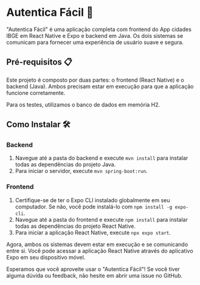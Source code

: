# Autentica Fácil 🔐

"Autentica Fácil" é uma aplicação completa com frontend do App cidades IBGE em React Native e Expo e backend em Java. Os dois sistemas se comunicam para fornecer uma experiência de usuário suave e segura.

## Pré-requisitos 📋

Este projeto é composto por duas partes: o frontend (React Native) e o backend (Java). Ambos precisam estar em execução para que a aplicação funcione corretamente.

Para os testes, utilizamos o banco de dados em memória H2.

## Como Instalar 🛠️

### Backend

1. Navegue até a pasta do backend e execute `mvn install` para instalar todas as dependências do projeto Java.
2. Para iniciar o servidor, execute `mvn spring-boot:run`.

### Frontend

1. Certifique-se de ter o Expo CLI instalado globalmente em seu computador. Se não, você pode instalá-lo com `npm install -g expo-cli`.
2. Navegue até a pasta do frontend e execute `npm install` para instalar todas as dependências do projeto React Native.
3. Para iniciar a aplicação React Native, execute `npx expo start`.

Agora, ambos os sistemas devem estar em execução e se comunicando entre si. Você pode acessar a aplicação React Native através do aplicativo Expo em seu dispositivo móvel.

Esperamos que você aproveite usar o "Autentica Fácil"! Se você tiver alguma dúvida ou feedback, não hesite em abrir uma issue no GitHub.
